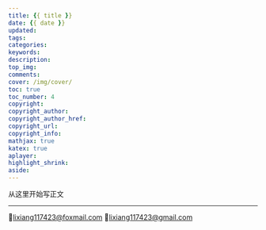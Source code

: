 ```yaml
---
title: {{ title }}
date: {{ date }}
updated:
tags:
categories:
keywords:
description:
top_img:
comments:
cover: /img/cover/
toc: true
toc_number: 4
copyright:
copyright_author:
copyright_author_href:
copyright_url:
copyright_info:
mathjax: true
katex: true
aplayer:
highlight_shrink:
aside:
---
```


从这里开始写正文





---

💌lixiang117423@foxmail.com
💌lixiang117423@gmail.com
